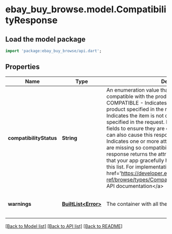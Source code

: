 # ebay_buy_browse.model.CompatibilityResponse

## Load the model package
```dart
import 'package:ebay_buy_browse/api.dart';
```

## Properties
Name | Type | Description | Notes
------------ | ------------- | ------------- | -------------
**compatibilityStatus** | **String** | An enumeration value that tells you if the item is compatible with the product. The values are: COMPATIBLE - Indicates the item is compatible with the product specified in the request. NOT_COMPATIBLE - Indicates the item is not compatible with the product specified in the request. Be sure to check all the value fields to ensure they are correct as errors in the value can also cause this response. UNDETERMINED - Indicates one or more attributes for the specified product are missing so compatibility cannot be determined. The response returns the attributes that are missing. Code so that your app gracefully handles any future changes to this list. For implementation help, refer to &lt;a href&#x3D;&#39;https://developer.ebay.com/devzone/rest/api-ref/browse/types/CompatibilityStatus.html&#39;&gt;eBay API documentation&lt;/a&gt; | [optional] [default to null]
**warnings** | [**BuiltList&lt;Error&gt;**](Error.md) | The container with all the warnings for the request. | [optional] [default to const []]

[[Back to Model list]](../README.md#documentation-for-models) [[Back to API list]](../README.md#documentation-for-api-endpoints) [[Back to README]](../README.md)


